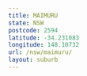 ```yaml
---
title: MAIMURU
state: NSW
postcode: 2594
latitude: -34.231083
longitude: 148.10732
url: /nsw/maimuru/
layout: suburb
---
```

